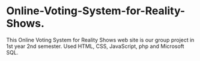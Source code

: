 # Online-Voting-System-for-Reality-Shows.
This Online Voting System for Reality Shows web site is our group project in 1st year 2nd semester. Used HTML, CSS, JavaScript, php and Microsoft SQL.
